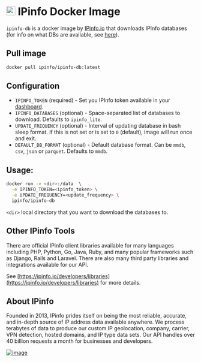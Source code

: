 # [<img src="https://ipinfo.io/static/ipinfo-small.svg" alt="IPinfo" width="24"/>](https://ipinfo.io/) IPinfo Docker Image

`ipinfo-db` is a docker image by [IPinfo.io](https://ipinfo.io) that downloads IPInfo databases (for info on what DBs are available, see [here](https://ipinfo.io/developers/database-filename-reference)).

## Pull image
```bash
docker pull ipinfo/ipinfo-db:latest
```

## Configuration

- `IPINFO_TOKEN` (required) - Set you IPInfo token available in your [dashboard](https://ipinfo.io/dashboard/token).
- `IPINFO_DATABASES` (optional) - Space-separated list of databases to download. Defaults to `ipinfo_lite`.
- `UPDATE_FREQUENCY` (optional) - Interval of updating database in bash sleep format. If this is not set or is set to `0` (default), image will run once and exit.
- `DEFAULT_DB_FORMAT` (optional) - Default database format. Can be `mmdb`, `csv`, `json` or `parquet`. Defaults to `mmdb`.

## Usage:

```bash
docker run -v <dir>:/data  \
  -e IPINFO_TOKEN=<ipinfo_token> \
  -e UPDATE_FREQUENCY=<update_frequency> \
  ipinfo/ipinfo-db
```

`<dir>` local directory that you want to download the databases to.

## Other IPinfo Tools

There are official IPinfo client libraries available for many languages including PHP, Python, Go, Java, Ruby, and many popular frameworks such as Django, Rails and Laravel. There are also many third party libraries and integrations available for our API.

See [https://ipinfo.io/developers/libraries](https://ipinfo.io/developers/libraries) for more details.

## About IPinfo

Founded in 2013, IPinfo prides itself on being the most reliable, accurate, and in-depth source of IP address data available anywhere. We process terabytes of data to produce our custom IP geolocation, company, carrier, VPN detection, hosted domains, and IP type data sets. Our API handles over 40 billion requests a month for businesses and developers.

[![image](https://avatars3.githubusercontent.com/u/15721521?s=128&u=7bb7dde5c4991335fb234e68a30971944abc6bf3&v=4)](https://ipinfo.io/)
